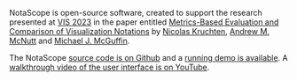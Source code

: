 NotaScope is open-source software, created to support the research presented at [VIS 2023](https://ieeevis.org/year/2023/welcome) in the paper entitled [Metrics-Based Evaluation and Comparison of Visualization Notations](https://arxiv.org/abs/2308.16353) by [Nicolas Kruchten](https://nicolas.kruchten.com/), [Andrew M. McNutt](https://www.mcnutt.in/) and [Michael J. McGuffin](https://www.michaelmcguffin.com/).

The NotaScope [source code is on Github](https://github.com/notascope) and a [running demo is available](https://app.notascope.io/). A [walkthrough video of the user interface is on YouTube](https://www.youtube.com/watch?v=PXwVhaU-8b4).
